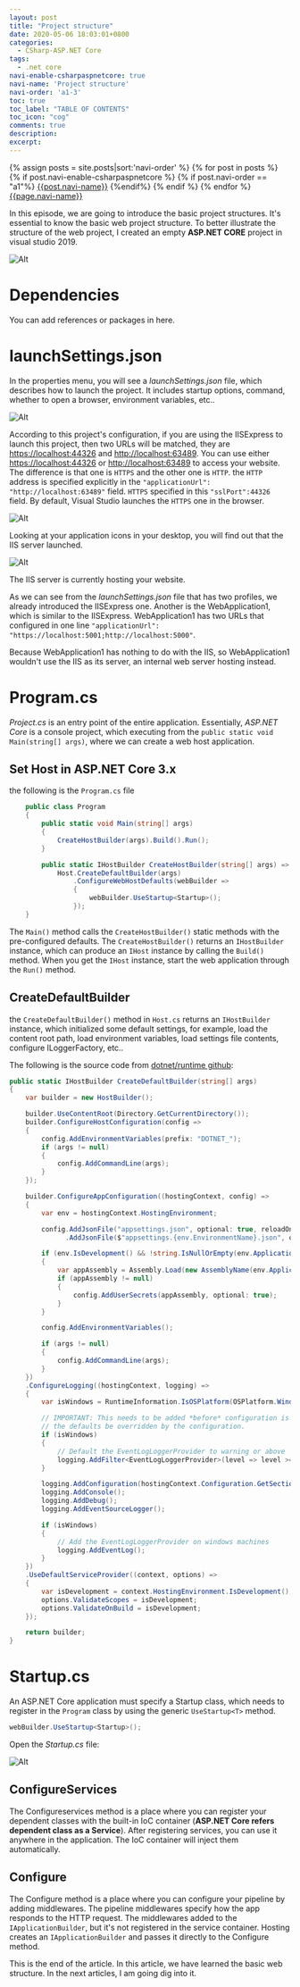 ```yaml
---
layout: post
title: "Project structure"
date: 2020-05-06 18:03:01+0800
categories:
  - CSharp-ASP.NET Core
tags:
  - .net core
navi-enable-csharpaspnetcore: true
navi-name: 'Project structure'
navi-order: 'a1-3'
toc: true
toc_label: "TABLE OF CONTENTS"
toc_icon: "cog"
comments: true
description: 
excerpt: 
---
```

<!--navigation bar-->
<div class='navi-link-container'>
  {% assign posts = site.posts|sort:'navi-order' %}
  {% for post in posts %}
    {% if post.navi-enable-csharpaspnetcore %}
        {% if post.navi-order == "a1"%}
            <a href="{{ site.baseurl }}{{ post.url }}" class='navi-link'>{{post.navi-name}}</a>
        {%endif%}
    {% endif %}
  {% endfor %}
<a class='navi-link' href="">{{page.navi-name}}</a>
</div>
<!--navigation bar-->

In this episode, we are going to introduce the basic project structures. It's essential to know the basic web project structure. To better illustrate the structure of the web project, I created an empty **ASP.NET CORE** project in visual studio 2019.

![Alt][1]

# Dependencies
You can add references or packages in here.

# launchSettings.json
In the properties menu, you will see a *launchSettings.json* file, which describes how to launch the project. It includes startup options, command, whether to open a browser, environment variables, etc..

![Alt][2]

According to this project's configuration, if you are using the IISExpress to launch this project, then two URLs will be matched, they are [https://localhost:44326](https://localhost:44326) and [http://localhost:63489](http://localhost:63489). You can use either [https://localhost:44326](https://localhost:44326) or [http://localhost:63489](http://localhost:63489) to access your website. The difference is that one is `HTTPS` and the other one is `HTTP`. the `HTTP` address is specified explicitly in the `"applicationUrl": "http://localhost:63489"` field. `HTTPS` specified in this `"sslPort":44326` field. By default, Visual Studio launches the `HTTPS` one in the browser.

![Alt][3]

Looking at your application icons in your desktop, you will find out that the IIS server launched. 

![Alt][4]

The IIS server is currently hosting your website.

As we can see from the *launchSettings.json* file that has two profiles, we already introduced the IISExpress one. Another is the WebApplication1, which is similar to the IISExpress. WebApplication1 has two URLs that configured in one line `"applicationUrl": "https://localhost:5001;http://localhost:5000"`.


Because WebApplication1 has nothing to do with the IIS, so WebApplication1 wouldn't use the IIS as its server, an internal web server hosting instead.

# Program.cs
*Project.cs* is an entry point of the entire application. Essentially, *ASP.NET Core* is a console project, which executing from the `public static void Main(string[] args)`, where we can create a web host application.

## Set Host in ASP.NET Core 3.x
the following is the `Program.cs` file
```c#
    public class Program
    {
        public static void Main(string[] args)
        {
            CreateHostBuilder(args).Build().Run();
        }

        public static IHostBuilder CreateHostBuilder(string[] args) =>
            Host.CreateDefaultBuilder(args)
                .ConfigureWebHostDefaults(webBuilder =>
                {
                    webBuilder.UseStartup<Startup>();
                });
    }
```
The `Main()` method calls the `CreateHostBuilder()` static methods with the pre-configured defaults. The `CreateHostBuilder()` returns an `IHostBuilder` instance, which can produce an `IHost` instance by calling the `Build()` method. When you get the `IHost` instance, start the web application through the `Run()` method.


## CreateDefaultBuilder

the `CreateDefaultBuilder()` method in `Host.cs` returns an `IHostBuilder` instance, which initialized some default settings, for example, load the content root path, load environment variables, load settings file contents, configure ILoggerFactory, etc..

The following is the source code from [dotnet/runtime github][5]:
```c#
public static IHostBuilder CreateDefaultBuilder(string[] args)
{
    var builder = new HostBuilder();

    builder.UseContentRoot(Directory.GetCurrentDirectory());
    builder.ConfigureHostConfiguration(config =>
    {
        config.AddEnvironmentVariables(prefix: "DOTNET_");
        if (args != null)
        {
            config.AddCommandLine(args);
        }
    });

    builder.ConfigureAppConfiguration((hostingContext, config) =>
    {
        var env = hostingContext.HostingEnvironment;

        config.AddJsonFile("appsettings.json", optional: true, reloadOnChange: true)
              .AddJsonFile($"appsettings.{env.EnvironmentName}.json", optional: true, reloadOnChange: true);

        if (env.IsDevelopment() && !string.IsNullOrEmpty(env.ApplicationName))
        {
            var appAssembly = Assembly.Load(new AssemblyName(env.ApplicationName));
            if (appAssembly != null)
            {
                config.AddUserSecrets(appAssembly, optional: true);
            }
        }

        config.AddEnvironmentVariables();

        if (args != null)
        {
            config.AddCommandLine(args);
        }
    })
    .ConfigureLogging((hostingContext, logging) =>
    {
        var isWindows = RuntimeInformation.IsOSPlatform(OSPlatform.Windows);

        // IMPORTANT: This needs to be added *before* configuration is loaded, this lets
        // the defaults be overridden by the configuration.
        if (isWindows)
        {
            // Default the EventLogLoggerProvider to warning or above
            logging.AddFilter<EventLogLoggerProvider>(level => level >= LogLevel.Warning);
        }

        logging.AddConfiguration(hostingContext.Configuration.GetSection("Logging"));
        logging.AddConsole();
        logging.AddDebug();
        logging.AddEventSourceLogger();

        if (isWindows)
        {
            // Add the EventLogLoggerProvider on windows machines
            logging.AddEventLog();
        }
    })
    .UseDefaultServiceProvider((context, options) =>
    {
        var isDevelopment = context.HostingEnvironment.IsDevelopment();
        options.ValidateScopes = isDevelopment;
        options.ValidateOnBuild = isDevelopment;
    });

    return builder;
}

```

# Startup.cs

An ASP.NET Core application must specify a Startup class, which needs to register in the `Program` class by using the generic `UseStartup<T>` method.
```c#
webBuilder.UseStartup<Startup>();
```

Open the *Startup.cs* file:

![Alt][6]

## ConfigureServices
The Configureservices method is a place where you can register your dependent classes with the built-in IoC container (**ASP.NET Core refers dependent class as a Service**).  After registering services, you can use it anywhere in the application. The IoC container will inject them automatically.

## Configure
The Configure method is a place where you can configure your pipeline by adding middlewares. The pipeline middlewares specify how the app responds to the HTTP request. The middlewares added to the `IApplicationBuilder`, but it's not registered in the service container. Hosting creates an `IApplicationBuilder` and passes it directly to the Configure method.

This is the end of the article. In this article, we have learned the basic web structure. In the next articles, I am going dig into it.

[1]: /blog/public/img/2020-05-06-project-structure-a.png
[2]: /blog/public/img/2020-05-06-project-structure-b.png
[3]: /blog/public/img/2020-05-06-project-structure-c.png
[4]: /blog/public/img/2020-05-06-project-structure-d.png
[5]: https://github.com/dotnet/runtime
[6]: /blog/public/img/2020-05-06-project-structure-e.png


